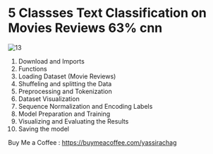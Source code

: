 # **5 Classses Text Classification on Movies Reviews 63% cnn**

![13](https://github.com/user-attachments/assets/7e51acbc-7383-426e-867c-28c9561ebf25)

1. Download and Imports
2. Functions
3. Loading Dataset (Movie Reviews)
4. Shuffeling and splitting the Data
5. Preprocessing and Tokenization
6. Dataset Visualization
7. Sequence Normalization and Encoding Labels
8. Model Preparation and Training
9. Visualizing and Evaluating the Results
10. Saving the model

Buy Me a Coffee : https://buymeacoffee.com/yassirachag
